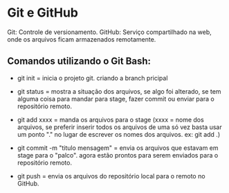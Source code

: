 # Git e GitHub

Git: Controle de versionamento.
GitHub: Serviço compartilhado na web, onde os arquivos ficam armazenados remotamente. 

## Comandos utilizando o Git Bash:

- git init = inicia o projeto git. criando a branch pricipal

- git status = mostra a situação dos arquivos, se algo foi alterado, se tem alguma coisa para mandar para stage, 
fazer commit ou enviar para o repositório remoto.

- git add xxxx = manda os arquivos para o stage (xxxx = nome dos arquivos, se preferir inserir todos os arquivos 
de uma só vez basta usar um ponto "." no lugar de escrever os nomes dos arquivos. ex: git add .)

- git commit -m "titulo mensagem" = envia os arquivos que estavam em stage para o "palco". agora estão prontos para 
serem enviados para o repositório remoto.

- git push = envia os arquivos do repositório local para o remoto no GitHub.
